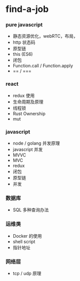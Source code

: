 # find-a-job

### pure javascript

+ 静态资源优化，webRTC，布局，
+ http 状态码
+ 原型链
+ this (ES6)
+ 闭包
+ Function.call / Function.apply
+ == / ===

### react

+ redux 使用
+ 生命周期及原理
+ 线程锁
+ Rust Ownership
+ mut

### javascript

+ node / golang 并发原理
+ javascript 并发
+ MVVC
+ MVC
+ redux
+ 闭包
+ 原型链
+ 并发

### 数据库

+ SQL 多种查询办法

### 运维类

+ Docker 的使用
+ shell script
+ 指针地址

### 网络层
+ tcp / udp 原理
